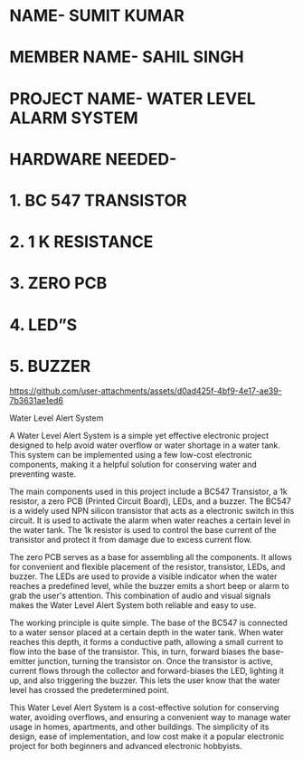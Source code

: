 # NAME- SUMIT KUMAR 
# MEMBER NAME- SAHIL SINGH 
# PROJECT NAME- WATER LEVEL ALARM SYSTEM
# HARDWARE NEEDED- 
# 1. BC 547  TRANSISTOR
# 2. 1 K RESISTANCE
# 3. ZERO PCB
# 4. LED”S
# 5. BUZZER

https://github.com/user-attachments/assets/d0ad425f-4bf9-4e17-ae39-7b3631ae1ed6

Water Level Alert System

A Water Level Alert System is a simple yet effective electronic project designed to help avoid water overflow or water shortage in a water tank. This system can be implemented using a few low-cost electronic components, making it a helpful solution for conserving water and preventing waste.

The main components used in this project include a BC547 Transistor, a 1k resistor, a zero PCB (Printed Circuit Board), LEDs, and a buzzer. The BC547 is a widely used NPN silicon transistor that acts as a electronic switch in this circuit. It is used to activate the alarm when water reaches a certain level in the water tank. The 1k resistor is used to control the base current of the transistor and protect it from damage due to excess current flow.

The zero PCB serves as a base for assembling all the components. It allows for convenient and flexible placement of the resistor, transistor, LEDs, and buzzer. The LEDs are used to provide a visible indicator when the water reaches a predefined level, while the buzzer emits a short beep or alarm to grab the user's attention. This combination of audio and visual signals makes the Water Level Alert System both reliable and easy to use.

The working principle is quite simple. The base of the BC547 is connected to a water sensor placed at a certain depth in the water tank. When water reaches this depth, it forms a conductive path, allowing a small current to flow into the base of the transistor. This, in turn, forward biases the base-emitter junction, turning the transistor on. Once the transistor is active, current flows through the collector and forward-biases the LED, lighting it up, and also triggering the buzzer. This lets the user know that the water level has crossed the predetermined point.

This Water Level Alert System is a cost-effective solution for conserving water, avoiding overflows, and ensuring a convenient way to manage water usage in homes, apartments, and other buildings. The simplicity of its design, ease of implementation, and low cost make it a popular electronic project for both beginners and advanced electronic hobbyists.





